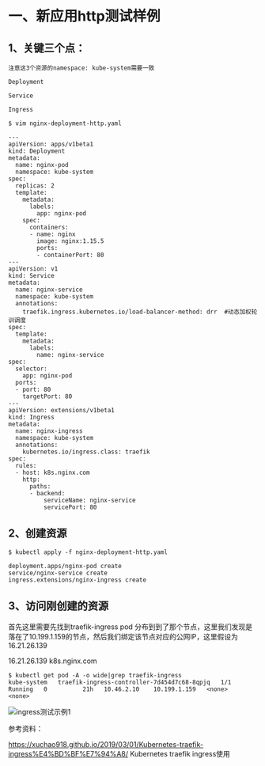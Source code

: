 # 一、新应用http测试样例

## 1、关键三个点：

    注意这3个资源的namespace: kube-system需要一致

    Deployment

    Service

    Ingress

```
$ vim nginx-deployment-http.yaml

---
apiVersion: apps/v1beta1
kind: Deployment
metadata:
  name: nginx-pod
  namespace: kube-system
spec:
  replicas: 2
  template:
    metadata:
      labels:
        app: nginx-pod
    spec:
      containers:
      - name: nginx
        image: nginx:1.15.5
        ports:
        - containerPort: 80
---
apiVersion: v1
kind: Service
metadata:
  name: nginx-service
  namespace: kube-system
  annotations:
    traefik.ingress.kubernetes.io/load-balancer-method: drr  #动态加权轮训调度
spec:
  template:
    metadata:
      labels:
        name: nginx-service
spec:
  selector:
    app: nginx-pod
  ports:
  - port: 80
    targetPort: 80
---
apiVersion: extensions/v1beta1
kind: Ingress
metadata:
  name: nginx-ingress
  namespace: kube-system
  annotations:
    kubernetes.io/ingress.class: traefik
spec:
  rules:
  - host: k8s.nginx.com
    http:
      paths:
      - backend:
          serviceName: nginx-service
          servicePort: 80
```

## 2、创建资源

```
$ kubectl apply -f nginx-deployment-http.yaml

deployment.apps/nginx-pod create
service/nginx-service create
ingress.extensions/nginx-ingress create
```

## 3、访问刚创建的资源

首先这里需要先找到traefik-ingress pod 分布到到了那个节点，这里我们发现是落在了10.199.1.159的节点，然后我们绑定该节点对应的公网IP，这里假设为16.21.26.139

16.21.26.139 k8s.nginx.com

```
$ kubectl get pod -A -o wide|grep traefik-ingress
kube-system   traefik-ingress-controller-7d454d7c68-8qpjq   1/1     Running   0          21h   10.46.2.10    10.199.1.159   <none>           <none>
```

  ![ingress测试示例1](https://github.com/Lancger/opsfull/blob/master/images/ingress-k8s-01.png)



参考资料：

https://xuchao918.github.io/2019/03/01/Kubernetes-traefik-ingress%E4%BD%BF%E7%94%A8/  Kubernetes traefik ingress使用
